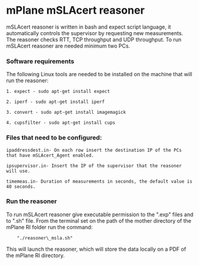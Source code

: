 # mPlane mSLAcert reasoner

mSLAcert reasoner is written in bash and expect script language, it automatically controls the supervisor 
by requesting new measurements. The reasoner checks RTT, TCP throughput and UDP throughput. To run mSLAcert reasoner are needed minimum two PCs.

### Software requirements

The following Linux tools are needed to be installed on the machine that will run the reasoner:

	1. expect - sudo apt-get install expect

	2. iperf - sudo apt-get install iperf

	3. convert - sudo apt-get install imagemagick

	4. cupsfilter - sudo apt-get install cups
	
### Files that need to be configured:

	ipaddressdest.in- On each row insert the destination IP of the PCs that have mSLAcert_Agent enabled.

	ipsupervisor.in- Insert the IP of the supervisor that the reasoner will use.

	timemeas.in- Duration of measurements in seconds, the default value is 40 seconds.


### Run the reasoner

To run mSLAcert reasoner give executable permission to the ".exp" files and to ".sh" file. From the terminal set on the path of the mother directory of the mPlane RI folder run the command:

		"./reasoner\_msla.sh"

This will launch the reasoner, which will store the data locally on a PDF of the mPlane RI directory.
